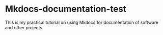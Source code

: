 # Mkdocs-documentation-test
This is my practical tutorial on using Mkdocs for documentation of software and other projects
